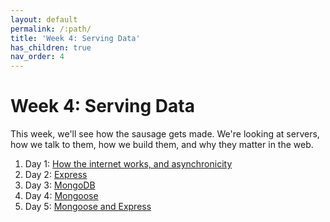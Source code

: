 ```yaml
---
layout: default
permalink: /:path/
title: 'Week 4: Serving Data'
has_children: true
nav_order: 4
---
```


# Week 4: Serving Data

This week, we'll see how the sausage gets made. We're looking at servers, how we talk to them, how we build them, and why they matter in the web.

1. Day 1: [How the internet works, and asynchronicity](./d1)
2. Day 2: [Express](./d2)
3. Day 3: [MongoDB](./d3)
4. Day 4: [Mongoose](./d4)
5. Day 5: [Mongoose and Express](./d5)
